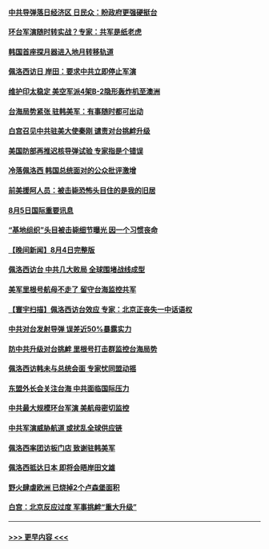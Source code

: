 #### [中共导弹落日经济区 日民众：盼政府更强硬挺台](../pages/prog202/a103495628.md?t=08060351) 
#### [环台军演随时转实战？专家：共军是纸老虎](../pages/prog202/a103495630.md?t=08060351) 
#### [韩国首座探月器进入地月转移轨道](../pages/prog202/a103495634.md?t=08060351) 
#### [佩洛西访日 岸田：要求中共立即停止军演](../pages/prog202/a103495624.md?t=08060351) 
#### [维护印太稳定 美空军派4架B-2隐形轰炸机至澳洲](../pages/prog202/a103495548.md?t=08060351) 
#### [台海局势紧张 驻韩美军：有事随时都可出动](../pages/prog202/a103495498.md?t=08060351) 
#### [白宫召见中共驻美大使秦刚 谴责对台挑衅升级](../pages/prog202/a103495501.md?t=08060351) 
#### [美国防部再推迟核导弹试验 专家指是个错误](../pages/prog202/a103495430.md?t=08060351) 
#### [冷落佩洛西 韩国总统面对的公众批评激增](../pages/prog202/a103495426.md?t=08060351) 
#### [前美援阿人员：被击毙恐怖头目住的是我的旧居](../pages/prog202/a103495419.md?t=08060351) 
#### [8月5日国际重要讯息](../pages/prog202/a103495395.md?t=08060351) 
#### [“基地组织”头目被击毙细节曝光 因一个习惯丧命](../pages/prog202/a103495382.md?t=08060351) 
#### [【晚间新闻】8月4日完整版](../pages/prog202/a103495125.md?t=08060351) 
#### [佩洛西访台 中共几大败局 全球围堵战线成型](../pages/prog202/a103495173.md?t=08060351) 
#### [美军里根号航母不走了 留守台海监控共军](../pages/prog202/a103495210.md?t=08060351) 
#### [【寰宇扫描】佩洛西访台效应 专家：北京正丧失一中话语权](../pages/prog202/a103495177.md?t=08060351) 
#### [中共对台发射导弹 误差近50%暴露实力](../pages/prog202/a103495135.md?t=08060351) 
#### [防中共升级对台挑衅 里根号打击群监控台海局势](../pages/prog202/a103494991.md?t=08060351) 
#### [佩洛西访韩未与总统会面 专家忧同盟动摇](../pages/prog202/a103494818.md?t=08060351) 
#### [东盟外长会关注台海 中共面临国际压力](../pages/prog202/a103495004.md?t=08060351) 
#### [中共最大规模环台军演 美航母密切监控](../pages/prog202/a103495002.md?t=08060351) 
#### [中共军演威胁航道 或扰乱全球供应链](../pages/prog202/a103495019.md?t=08060351) 
#### [佩洛西率团访板门店 致谢驻韩美军](../pages/prog202/a103495009.md?t=08060351) 
#### [佩洛西抵达日本 即将会晤岸田文雄](../pages/prog202/a103494954.md?t=08060351) 
#### [野火肆虐欧洲 已烧掉2个卢森堡面积](../pages/prog202/a103494956.md?t=08060351) 
#### [白宫：北京反应过度 军事挑衅“重大升级”](../pages/prog202/a103494893.md?t=08060351) 

----
#### [ >>> 更早内容 <<< ](../indexes/prog202-earlier.md)
